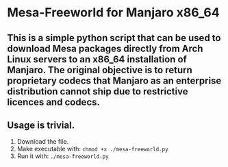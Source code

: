# Mesa-Freeworld for Manjaro x86_64

## This is a simple python script that can be used to download Mesa packages directly from Arch Linux servers to an x86_64 installation of Manjaro. The original objective is to return proprietary codecs that Manjaro as an enterprise distribution cannot ship due to restrictive licences and codecs.

## Usage is trivial. 
1. Download the file.
2. Make executable with: `chmod +x ./mesa-freeworld.py`
3. Run it with: `./mesa-freeworld.py`
